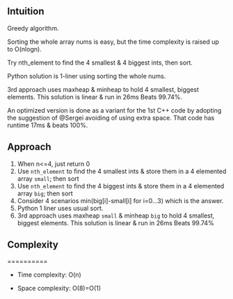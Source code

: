 ## Intuition
Greedy algorithm.

Sorting the whole array nums is easy, but the time complexity is raised up to O(nlogn).

Try nth_element to find the 4 smallest & 4 biggest ints, then sort.

Python solution is 1-liner using sorting the whole nums.

3rd approach uses maxheap & minheap to hold 4 smallest, biggest elements. This solution is linear & run in 26ms Beats 99.74%.

An optimized version is done as a variant for the 1st C++ code by adopting the suggestion of @Sergei avoiding of using extra space. That code has runtime 17ms & beats 100%.

## Approach

1.  When n<=4, just return 0
2.  Use `nth_element` to find the 4 smallest ints & store them in a 4 elemented array `small`; then sort
3.  Use `nth_element` to find the 4 biggest ints & store them in a 4 elemented array `big`; then sort
4.  Consider 4 scenarios min(big[i]-small[i] for i=0...3) which is the answer.
5.  Python 1 liner uses usual sort.
6.  3rd approach uses maxheap `small` & minheap `big` to hold 4 smallest, biggest elements. This solution is linear & run in 26ms Beats 99.74%

## Complexity
==========

-   Time complexity:
O(n)

-   Space complexity:
O(8)=O(1)